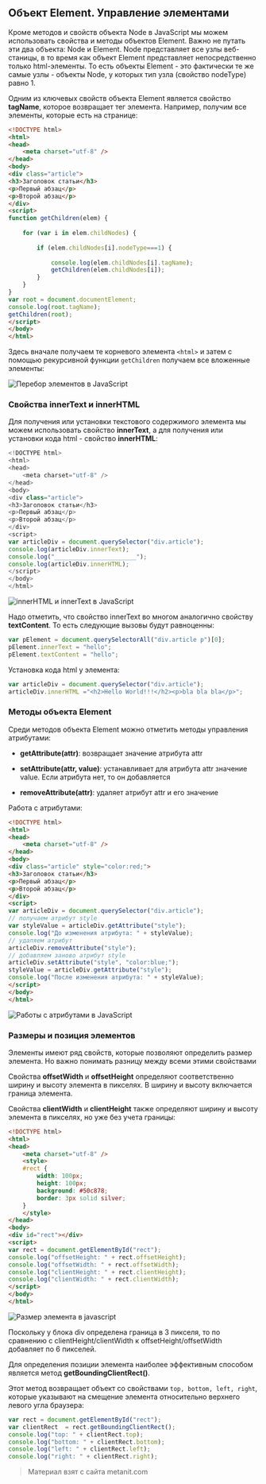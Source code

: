 ## Объект Element. Управление элементами

Кроме методов и свойств объекта Node в JavaScript мы можем использовать свойства и методы объектов Element. Важно не путать эти два объекта: Node и Element. Node представляет все узлы веб-станицы, в то время как объект Element представляет непосредственно только html-элементы. То есть объекты Element - это фактически те же самые узлы - объекты Node, у которых тип узла (свойство nodeType) равно 1.

Одним из ключевых свойств объекта Element является свойство **tagName**, которое возвращает тег элемента. Например, получим все элементы, которые есть на странице:

```html
<!DOCTYPE html>
<html>
<head>
    <meta charset="utf-8" />
</head>
<body>
<div class="article">
<h3>Заголовок статьи</h3>
<p>Первый абзац</p>
<p>Второй абзац</p>
</div>
<script>
function getChildren(elem) {
    
    for (var i in elem.childNodes) {
    
        if (elem.childNodes[i].nodeType===1) {
        
            console.log(elem.childNodes[i].tagName);
            getChildren(elem.childNodes[i]);
        }
    }
}
var root = document.documentElement;
console.log(root.tagName);
getChildren(root);
</script>
</body>
</html>
```

Здесь вначале получаем те корневого элемента `<html>` и затем с помощью рекурсивной функции `getChildren` получаем все вложенные элементы:

![Перебор элементов в JavaScript](https://metanit.com/web/javascript/pics/tagname.png)

### Свойства innerText и innerHTML

Для получения или установки текстового содержимого элемента мы можем использовать свойство **innerText**, а для получения или установки кода html  - свойство **innerHTML**:

```js
<!DOCTYPE html>
<html>
<head>
    <meta charset="utf-8" />
</head>
<body>
<div class="article">
<h3>Заголовок статьи</h3>
<p>Первый абзац</p>
<p>Второй абзац</p>
</div>
<script>
var articleDiv = document.querySelector("div.article");
console.log(articleDiv.innerText);
console.log("_______________________");
console.log(articleDiv.innerHTML);
</script>
</body>
</html>
```

![innerHTML и innerText в JavaScript](https://metanit.com/web/javascript/pics/innerhtml.png)

Надо отметить, что свойство innerText во многом аналогично свойству **textContent**. То есть следующие вызовы будут равноценны:

```js
var pElement = document.querySelectorAll("div.article p")[0];
pElement.innerText = "hello";
pElement.textContent = "hello";
```

Установка кода html у элемента:

```js
var articleDiv = document.querySelector("div.article");
articleDiv.innerHTML ="<h2>Hello World!!!</h2><p>bla bla bla</p>";
```

### Методы объекта Element

Среди методов объекта Element можно отметить методы управления атрибутами:

- **getAttribute(attr)**: возвращает значение атрибута attr

- **setAttribute(attr, value)**: устанавливает для атрибута attr значение value. Если атрибута нет, то он добавляется

- **removeAttribute(attr)**: удаляет атрибут attr и его значение

Работа с атрибутами:

```html
<!DOCTYPE html>
<html>
<head>
    <meta charset="utf-8" />
</head>
<body>
<div class="article" style="color:red;">
<h3>Заголовок статьи</h3>
<p>Первый абзац</p>
<p>Второй абзац</p>
</div>
<script>
var articleDiv = document.querySelector("div.article");
// получаем атрибут style
var styleValue = articleDiv.getAttribute("style");
console.log("До изменения атрибута: " + styleValue);
// удаляем атрибут
articleDiv.removeAttribute("style");
// добавляем заново атрибут style
articleDiv.setAttribute("style", "color:blue;");
styleValue = articleDiv.getAttribute("style");
console.log("После изменения атрибута: " + styleValue);
</script>
</body>
</html>
```

![Работы с атрибутами в JavaScript](https://metanit.com/web/javascript/pics/htmlattributes.png)

### Размеры и позиция элементов

Элементы имеют ряд свойств, которые позволяют определить размер элемента. Но важно понимать разницу между всеми этими свойствами

Свойства **offsetWidth** и **offsetHeight** определяют соответственно ширину и высоту элемента в пикселях. В ширину и высоту включается граница элемента.

Свойства **clientWidth** и **clientHeight** также определяют ширину и высоту элемента в пикселях, но уже без учета границы:

```html
<!DOCTYPE html>
<html>
<head>
    <meta charset="utf-8" />
    <style>
    #rect {
        width: 100px;
        height: 100px;
        background: #50c878;
        border: 3px solid silver;
    }
    </style>
</head>
<body>
<div id="rect"></div>
<script>
var rect = document.getElementById("rect");
console.log("offsetHeight: " + rect.offsetHeight);
console.log("offsetWidth: " + rect.offsetWidth);
console.log("clientHeight: " + rect.clientHeight);
console.log("clientWidth: " + rect.clientWidth);
</script>
</body>
</html>
```

![Размер элемента в javascript](https://metanit.com/web/javascript/pics/offsetWidth.png)

Поскольку у блока div определена граница в 3 пикселя, то по сравнению с clientHeight/clientWidth к offsetHeight/offsetWidth добавляет по 6 пикселей.

Для определения позиции элемента наиболее эффективным способом является метод **getBoundingClientRect()**.

Этот метод возвращает объект со свойствами `top, bottom, left, right`, которые указывают на смещение элемента относительно верхнего левого угла браузера:

```js
var rect = document.getElementById("rect");
var clientRect  = rect.getBoundingClientRect();
console.log("top: " + clientRect.top);
console.log("bottom: " + clientRect.bottom);
console.log("left: " + clientRect.left);
console.log("right: " + clientRect.right);
```


> Материал взят с сайта metanit.com